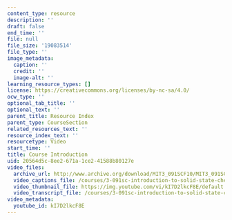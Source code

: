 ```yaml
---
content_type: resource
description: ''
draft: false
end_time: ''
file: null
file_size: '19083514'
file_type: ''
image_metadata:
  caption: ''
  credit: ''
  image-alt: ''
learning_resource_types: []
license: https://creativecommons.org/licenses/by-nc-sa/4.0/
ocw_type: ''
optional_tab_title: ''
optional_text: ''
parent_title: Resource Index
parent_type: CourseSection
related_resources_text: ''
resource_index_text: ''
resourcetype: Video
start_time: ''
title: Course Introduction
uid: 20564d5c-8ee2-671a-1ce2-41588b80127e
video_files:
  archive_url: http://www.archive.org/download/MIT3_091SCF10/MIT3_091SCF10_intro_300k.mp4
  video_captions_file: /courses/3-091sc-introduction-to-solid-state-chemistry-fall-2010/d004b7c92d9a58888a5ce1ff8ebb3482_kI7D2lkcF8E.vtt
  video_thumbnail_file: https://img.youtube.com/vi/kI7D2lkcF8E/default.jpg
  video_transcript_file: /courses/3-091sc-introduction-to-solid-state-chemistry-fall-2010/2b11b8667a1cb6dba7e8779149d4289b_kI7D2lkcF8E.pdf
video_metadata:
  youtube_id: kI7D2lkcF8E
---
```

